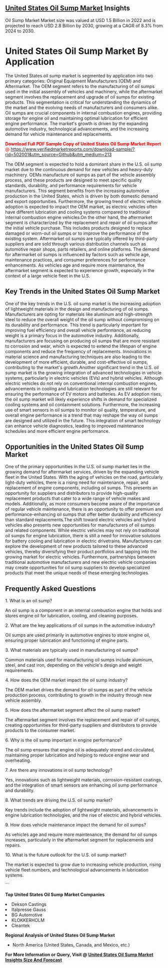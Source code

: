 <h2><a href="https://www.verifiedmarketreports.com/download-sample/?rid=502001&amp;utm_source=Github&amp;utm_medium=213" target="_blank">United States Oil Sump Market</a> Insights</h2><p>Oil Sump Market Market size was valued at USD 1.5 Billion in 2022 and is projected to reach USD 2.8 Billion by 2030, growing at a CAGR of 8.3% from 2024 to 2030.</p><p><h1>United States Oil Sump Market By Application</h1><p>The United States oil sump market is segmented by application into two primary categories: Original Equipment Manufacturers (OEM) and Aftermarket. The OEM segment refers to the manufacturing of oil sumps used in the initial assembly of vehicles and machinery, while the aftermarket segment involves the replacement and upgrade of oil sumps for existing products. This segmentation is critical for understanding the dynamics of the market and the evolving needs of manufacturers and consumers alike. Oil sumps are crucial components in internal combustion engines, providing storage for engine oil and maintaining optimal lubrication for efficient engine performance. The market's growth is driven by the expanding automotive industry, technological advancements, and the increasing demand for vehicle maintenance and replacements. <p><span class=""><span style="color: #ff0000;"><strong>Download Full PDF Sample Copy of United States Oil Sump Market Report</strong> @ </span><a href="https://www.verifiedmarketreports.com/download-sample/?rid=502001&amp;utm_source=Github&amp;utm_medium=213" target="_blank">https://www.verifiedmarketreports.com/download-sample/?rid=502001&amp;utm_source=Github&amp;utm_medium=213</a></span></p>The OEM segment is expected to hold a dominant share in the U.S. oil sump market due to the continuous demand for new vehicles and heavy-duty machinery. OEMs manufacture oil sumps as part of the vehicle assembly process, and these products are designed to meet specific quality standards, durability, and performance requirements for vehicle manufacturers. This segment benefits from the increasing automotive production in the United States, which is driven by both domestic demand and export opportunities. Furthermore, the growing trend of electric vehicle adoption is expected to impact the OEM market, as electric vehicles often have different lubrication and cooling systems compared to traditional internal combustion engine vehicles.On the other hand, the aftermarket segment is characterized by the replacement and repair of oil sumps after the initial vehicle purchase. This includes products designed to replace damaged or worn-out oil sumps or to improve the performance of the existing system. Aftermarket oil sumps are typically offered by third-party suppliers and are sold through various distribution channels such as automotive repair shops, parts retailers, and online platforms. The demand for aftermarket oil sumps is influenced by factors such as vehicle age, maintenance practices, and consumer preferences for performance enhancements. As vehicles age and require more maintenance, the aftermarket segment is expected to experience growth, especially in the context of a large vehicle fleet in the U.S.<h2>Key Trends in the United States Oil Sump Market</h2><p>One of the key trends in the U.S. oil sump market is the increasing adoption of lightweight materials in the design and manufacturing of oil sumps. Manufacturers are opting for materials like aluminum and high-strength steel to reduce the overall weight of the oil sump without compromising on its durability and performance. This trend is particularly important for improving fuel efficiency and overall vehicle performance, as reducing weight is a primary focus in the automotive industry. Additionally, manufacturers are focusing on producing oil sumps that are more resistant to corrosion and wear, which is expected to extend the lifespan of engine components and reduce the frequency of replacements. Innovations in material science and manufacturing techniques are also leading to the development of more efficient, durable, and cost-effective oil sumps, contributing to the market's growth.Another significant trend in the U.S. oil sump market is the growing integration of advanced technologies in vehicle systems, particularly in electric vehicles (EVs) and hybrid vehicles. Although electric vehicles do not rely on conventional internal combustion engines, advancements in cooling and lubrication technologies are still relevant for ensuring the performance of EV motors and batteries. As EV adoption rises, the oil sump market will likely experience shifts in demand for specialized cooling systems and oil containment solutions. Furthermore, the increasing use of smart sensors in oil sumps to monitor oil quality, temperature, and overall engine performance is a trend that may reshape the way oil sumps are designed and utilized in the future. This integration of smart technology can enhance vehicle diagnostics, leading to improved maintenance schedules and more efficient engine performance.<h2>Opportunities in the United States Oil Sump Market</h2><p>One of the primary opportunities in the U.S. oil sump market lies in the growing demand for aftermarket services, driven by the expanding vehicle fleet in the United States. With the aging of vehicles on the road, particularly light-duty vehicles, there is a rising need for maintenance, repair, and replacement of engine components, including oil sumps. This presents an opportunity for suppliers and distributors to provide high-quality replacement products that cater to a wide range of vehicle makes and models. Additionally, as more consumers become aware of the importance of regular vehicle maintenance, there is an opportunity to offer premium and performance-enhancing oil sumps that offer better durability and efficiency than standard replacements.The shift toward electric vehicles and hybrid vehicles also presents new opportunities for manufacturers of oil sumps and related components. While electric vehicles may not rely on traditional oil sumps for engine lubrication, there is still a need for innovative solutions for battery cooling and lubrication in electric drivetrains. Manufacturers can explore the development of new products tailored to these advanced vehicles, thereby diversifying their product portfolios and tapping into the growing market for electric vehicles. Furthermore, partnerships between traditional automotive manufacturers and new electric vehicle companies may create opportunities for oil sump suppliers to develop specialized products that meet the unique needs of these emerging technologies.<h2>Frequently Asked Questions</h2><p>1. What is an oil sump?</p><p>An oil sump is a component in an internal combustion engine that holds and stores engine oil for lubrication, cooling, and cleaning purposes.</p><p>2. What are the key applications of oil sumps in the automotive industry?</p><p>Oil sumps are used primarily in automotive engines to store engine oil, ensuring proper lubrication and functioning of engine parts.</p><p>3. What materials are typically used in manufacturing oil sumps?</p><p>Common materials used for manufacturing oil sumps include aluminum, steel, and cast iron, depending on the vehicle's design and weight requirements.</p><p>4. How does the OEM market impact the oil sump industry?</p><p>The OEM market drives the demand for oil sumps as part of the vehicle production process, contributing to growth in the industry through new vehicle assembly.</p><p>5. How does the aftermarket segment affect the oil sump market?</p><p>The aftermarket segment involves the replacement and repair of oil sumps, creating opportunities for third-party suppliers and distributors to provide products to the consumer market.</p><p>6. Why is the oil sump important in engine performance?</p><p>The oil sump ensures that engine oil is adequately stored and circulated, maintaining proper lubrication and helping to reduce engine wear and overheating.</p><p>7. Are there any innovations in oil sump technology?</p><p>Yes, innovations such as lightweight materials, corrosion-resistant coatings, and the integration of smart sensors are enhancing oil sump performance and durability.</p><p>8. What trends are driving the U.S. oil sump market?</p><p>Key trends include the adoption of lightweight materials, advancements in engine lubrication technologies, and the rise of electric and hybrid vehicles.</p><p>9. How does vehicle maintenance impact the demand for oil sumps?</p><p>As vehicles age and require more maintenance, the demand for oil sumps increases, particularly in the aftermarket segment for replacements and repairs.</p><p>10. What is the future outlook for the U.S. oil sump market?</p><p>The market is expected to grow due to increasing vehicle production, rising vehicle fleet numbers, and technological advancements in lubrication systems.</p>```</p><p><strong>Top United States Oil Sump Market Companies</strong></p><div data-test-id=""><p><li>Dekson Castings</li><li> Italpresse Gauss</li><li> BG Automotive</li><li> KLOKKERHOLM</li><li> Cleantek</li></p><div><strong>Regional Analysis of&nbsp;United States Oil Sump Market</strong></div><ul><li dir="ltr"><p dir="ltr">North America&nbsp;(United States, Canada, and Mexico, etc.)</p></li></ul><p><strong>For More Information or Query, Visit @&nbsp;</strong><strong><a href="https://www.verifiedmarketreports.com/product/oil-sump-market-size-and-forecast/?utm_source=Github&amp;utm_medium=213" target="_blank">United States Oil Sump Market Insights Size And Forecast</a></strong></p></div>
